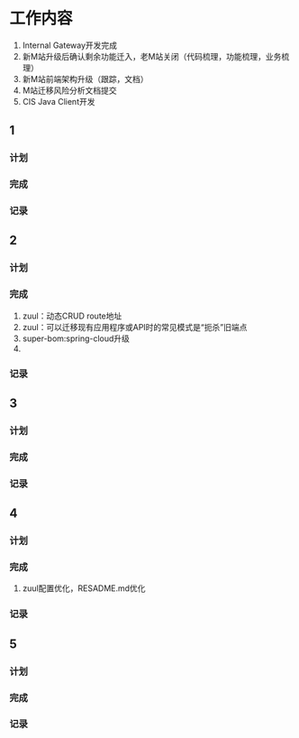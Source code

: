 # 工作内容

1. Internal Gateway开发完成
1. 新M站升级后确认剩余功能迁入，老M站关闭（代码梳理，功能梳理，业务梳理）
2. 新M站前端架构升级（跟踪，文档）
1. M站迁移风险分析文档提交
1. CIS Java Client开发


## 1

### 计划

### 完成

### 记录

## 2

### 计划

### 完成
1. zuul：动态CRUD route地址
2. zuul：可以迁移现有应用程序或API时的常见模式是“扼杀”旧端点
3. super-bom:spring-cloud升级
4.
### 记录

## 3

### 计划

### 完成

### 记录

## 4

### 计划

### 完成
1. zuul配置优化，RESADME.md优化

### 记录

## 5

### 计划

### 完成


### 记录
